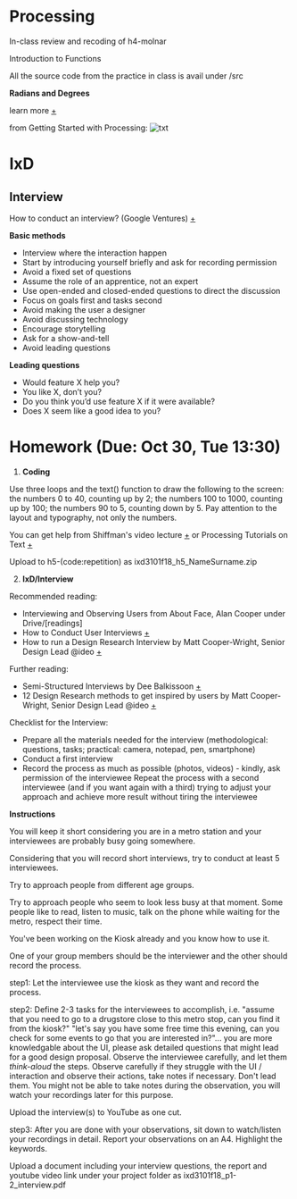 # Processing
In-class review and recoding of h4-molnar

Introduction to Functions

All the source code from the practice in class is avail under /src

**Radians and Degrees** 

learn more [+](https://www.youtube.com/watch?v=EnwWxMZVBeg)

from Getting Started with Processing:
![txt](http://www.dan.sv.it/teaching/ixd307f17/images/[RF2010]radians-and-degrees.png)

# IxD

## Interview

How to conduct an interview? (Google Ventures) [+](https://www.youtube.com/watch?v=Qq3OiHQ-HCU)

**Basic methods**
* Interview where the interaction happen
* Start by introducing yourself briefly and ask for recording permission
* Avoid a fixed set of questions
* Assume the role of an apprentice, not an expert
* Use open-ended and closed-ended questions to direct the discussion
* Focus on goals first and tasks second
* Avoid making the user a designer
* Avoid discussing technology
* Encourage storytelling
* Ask for a show-and-tell
* Avoid leading questions

**Leading questions**
* Would feature X help you?
* You like X, don’t you?
* Do you think you’d use feature X if it were available?
* Does X seem like a good idea to you?

# Homework (Due: Oct 30, Tue 13:30)
1. **Coding**

Use three loops and the text() function to draw the following to the screen: the numbers 0 to 40, counting up by 2; the numbers 100 to 1000, counting up by 100; the numbers 90 to 5, counting down by 5. Pay attention to the layout and typography, not only the numbers.

You can get help from Shiffman's video lecture [+](https://www.youtube.com/watch?v=NLzne4XaR3M) or Processing Tutorials on Text [+](https://processing.org/tutorials/typography/)

Upload to h5-(code:repetition) as ixd3101f18_h5_NameSurname.zip 

2. **IxD/Interview**

Recommended reading:

* Interviewing and Observing Users from About Face, Alan Cooper under Drive/[readings]
* How to Conduct User Interviews [+](https://www.interaction-design.org/literature/article/how-to-conduct-user-interviews)
* How to run a Design Research Interview by Matt Cooper-Wright, Senior Design Lead @ideo [+](https://medium.com/design-research-methods/how-to-run-a-design-research-interview-576d14806dfd)

Further reading:

* Semi-Structured Interviews by Dee Balkissoon [+](http://designresearchtechniques.com/casestudies/semi-structured-interviews/)
* 12 Design Research methods to get inspired by users by Matt Cooper-Wright, Senior Design Lead @ideo [+](https://medium.com/design-research-methods/12-design-research-methods-to-get-inspired-by-users-cae4789a094b)

Checklist for the Interview:
* Prepare all the materials needed for the interview (methodological: questions, tasks; practical: camera, notepad, pen, smartphone)
* Conduct a first interview
* Record the process as much as possible (photos, videos) - kindly, ask permission of the interviewee
Repeat the process with a second interviewee (and if you want again with a third) trying to adjust your approach and achieve more result without tiring the interviewee

**Instructions**

You will keep it short considering you are in a metro station and your interviewees are probably busy going somewhere.

Considering that you will record short interviews, try to conduct at least 5 interviewees.

Try to approach people from different age groups.

Try to approach people who seem to look less busy at that moment. Some people like to read, listen to music, talk on the phone while waiting for the metro, respect their time.

You've been working on the Kiosk already and you know how to use it. 

One of your group members should be the interviewer and the other should record the process. 

step1: Let the interviewee use the kiosk as they want and record the process.

step2: Define 2-3 tasks for the interviewees to accomplish, i.e. "assume that you need to go to a drugstore close to this metro stop, can you find it from the kiosk?" "let's say you have some free time this evening, can you check for some events to go that you are interested in?"... you are more knowledgable about the UI, please ask detailed questions that might lead for a good design proposal. Observe the interviewee carefully, and let them *think-aloud* the steps. Observe carefully if they struggle with the UI / interaction and observe their actions, take notes if necessary. Don't lead them. You might not be able to take notes during the observation, you will watch your recordings later for this purpose. 

Upload the interview(s) to YouTube as one cut.

step3: After you are done with your observations, sit down to watch/listen your recordings in detail. Report your observations on an A4. Highlight the keywords.

Upload a document including your interview questions, the report and youtube video link under your project folder as ixd3101f18_p1-2_interview.pdf 


